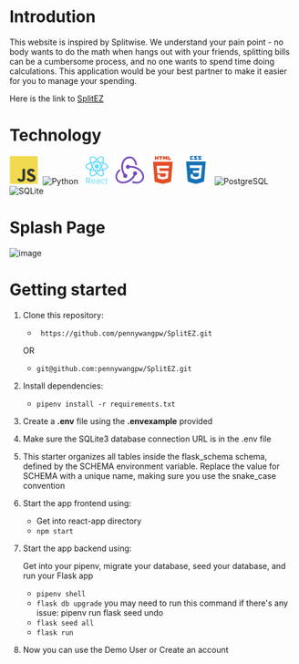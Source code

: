 # Introdution
This website is inspired by Splitwise. We understand your pain point - no body wants to do the math when hangs out with your friends, splitting bills can be a cumbersome process, and no one wants to spend time doing calculations.
This application would be your best partner to make it easier for you to manage your spending.

Here is the link to <a href="http://104.50.142.226:3002/">SplitEZ</a>


# Technology

  <img src="https://github.com/devicons/devicon/blob/master/icons/javascript/javascript-original.svg" title="JavaScript" alt="JavaScript" width="50" height="50"/>&nbsp;
  <img src="https://www.vectorlogo.zone/logos/python/python-icon.svg" title="Python" alt="Python" width="50" height="50"/>&nbsp;
  <img src="https://github.com/devicons/devicon/blob/master/icons/react/react-original-wordmark.svg" title="React" alt="React" width="50" height="50"/>&nbsp;
  <img src="https://github.com/devicons/devicon/blob/master/icons/redux/redux-original.svg" title="Redux" alt="Redux" width="50" height="50"/>&nbsp;
  <img src="https://github.com/devicons/devicon/blob/master/icons/html5/html5-plain-wordmark.svg" title="HTML" alt="HTML" width="50" height="50"/>&nbsp;
  <img src="https://github.com/devicons/devicon/blob/master/icons/css3/css3-plain-wordmark.svg" title="CSS" alt="CSS" width="50" height="50"/>&nbsp;
  <img src="https://www.vectorlogo.zone/logos/postgresql/postgresql-vertical.svg" title="PostgreSQL" alt="PostgreSQL" width="50" height="50"/>&nbsp;
  <img src="https://www.vectorlogo.zone/logos/sqlite/sqlite-ar21.svg" title="SQLite" alt="SQLite" width="50" height="50"/>&nbsp;

# Splash Page

![image](https://github.com/pennywangpw/SplitEZ/assets/114206215/49601d66-3a82-497e-b1b4-a6f87e34e574)




# Getting started

1. Clone this repository:

    * ` https://github.com/pennywangpw/SplitEZ.git`

    OR

    * `git@github.com:pennywangpw/SplitEZ.git`

   
2. Install dependencies:

   * `pipenv install -r requirements.txt`

3. Create a **.env** file using the **.envexample** provided 

4. Make sure the SQLite3 database connection URL is in the .env file

5. This starter organizes all tables inside the flask_schema schema, defined by the SCHEMA environment variable. Replace the value for SCHEMA with a unique name, making sure you use the snake_case convention

6. Start the app frontend using:
   *  Get into react-app directory
   * `npm start`

7. Start the app backend using:
   
    Get into your pipenv, migrate your database, seed your database, and run your Flask app
    *  `pipenv shell`
    *  `flask db upgrade`
        you may need to run this command if there's any issue: pipenv run flask seed undo 
    *  `flask seed all`
    *  `flask run`
   
9. Now you can use the Demo User or Create an account

